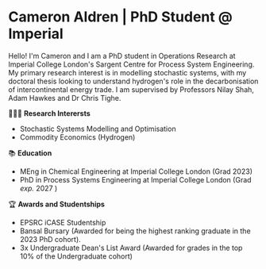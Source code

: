 # Cameron Aldren | PhD Student @ Imperial

Hello! I'm Cameron and I am a PhD student in Operations Research at Imperial College London's Sargent Centre for Process System Engineering. My primary research interest is in modelling stochastic systems, with my doctoral thesis looking to understand hydrogen's role in the decarbonisation of intercontinental energy trade. I am supervised by Professors Nilay Shah, Adam Hawkes and Dr Chris Tighe.

👨🏼‍🔬 __Research Interersts__
- Stochastic Systems Modelling and Optimisation
- Commodity Economics (Hydrogen)

📚 __Education__
- MEng in Chemical Engineering at Imperial College London (Grad 2023)
- PhD in Process Systems Engineering at Imperial College London (Grad *exp.* 2027 )

🏆 __Awards and Studentships__
- EPSRC iCASE Studentship
- Bansal Bursary (Awarded for being the highest ranking graduate in the 2023 PhD cohort).
- 3x Undergraduate Dean's List Award (Awarded for grades in the top 10% of the Undergraduate cohort)

